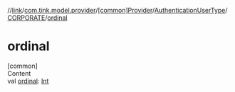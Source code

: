 //[link](../../../../index.md)/[com.tink.model.provider](../../../index.md)/[[common]Provider](../../index.md)/[AuthenticationUserType](../index.md)/[CORPORATE](index.md)/[ordinal](ordinal.md)



# ordinal  
[common]  
Content  
val [ordinal](ordinal.md): [Int](https://kotlinlang.org/api/latest/jvm/stdlib/kotlin/-int/index.html)  



